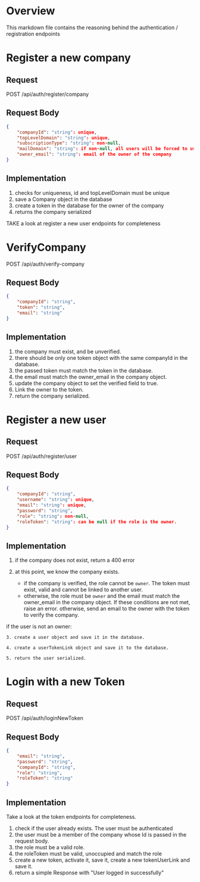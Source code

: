 # Overview

This markdown file contains the reasoning behind the authentication / registration endpoints

# Register a new company

## Request

POST /api/auth/register/company

## Request Body

```json
{
    "companyId": "string": unique,
    "topLevelDomain": "string": unique,
    "subscriptionType": "string": non-null,
    "mailDomain": "string": if non-null, all users will be forced to use this domain (and it can't be a standard mail domain like gmail.com, yahoo.com, etc)
    "owner_email": "string": email of the owner of the company 
}
```
## Implementation

1. checks for uniqueness, id and topLevelDomain must be unique 
2. save a Company object in the database 
3. create a token in the database for the owner of the company  
4. returns the company serialized 

TAKE a look at register a new user endpoints for completeness 

# VerifyCompany

POST /api/auth/verify-company

## Request Body    

```json
{
    "companyId": "string",
    "token": "string",
    "email": "string"
}
``` 
## Implementation 

1. the company must exist, and be unverified. 
2. there should be only one token object with the same companyId in the database.
3. the passed token must match the token in the database.
4. the email must match the owner_email in the company object.  
5. update the company object to set the verified field to true. 
6. Link the owner to the token. 
7. return the company serialized. 


# Register a new user

## Request

POST /api/auth/register/user

## Request Body

```json
{
    "companyId": "string",
    "username": "string": unique,
    "email": "string": unique, 
    "password": "string",
    "role": "string": non-null,
    "roleToken": "string": can be null if the role is the owner. 
}
```

## Implementation 

1. if the company does not exist, return a 400 error 

2. at this point, we know the company exists.
    - if the company is verified, the role cannot be `owner`. The token must exist, valid and cannot be linked to another user. 
    - otherwise, the role must be `owner` and the email must match the owner_email in the company object. If these conditions are not met, raise an error.
        otherwise, send an email to the owner with the token to verify the company.

if the user is not an owner:

    3. create a user object and save it in the database.  

    4. create a userTokenLink object and save it to the database.

    5. return the user serialized. 


# Login with a new Token

## Request

POST /api/auth/loginNewToken

## Request Body

```json
{
    "email": "string",
    "password": "string",
    "companyId": "string",
    "role": "string",
    "roleToken": "string"
}
```


## Implementation
Take a look at the token endpoints for completeness.


1. check if the user already exists. The user must be authenticated
2. the user must be a member of the company whose Id is passed in the request body. 
3. the role must be a valid role.
4. the roleToken must be valid, unoccupied and match the role
5. create a new token, activate it, save it, create a new tokenUserLink and save it. 
6. return a simple Response with "User logged in successfully" 



